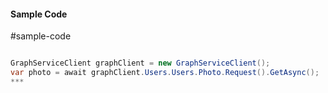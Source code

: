 #### Sample Code
#sample-code 

```C#

GraphServiceClient graphClient = new GraphServiceClient();
var photo = await graphClient.Users.Users.Photo.Request().GetAsync();
*** 

```